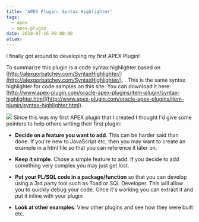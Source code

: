 ```yaml
---
title: 'APEX Plugin: Syntax Highlighter'
tags:
  - apex
  - apex-plugin
date: 2010-07-16 09:00:00
alias:
---
```


I finally got around to developing my first APEX Plugin!

To summarize this plugin is a code syntax highlighter based on [http://alexgorbatchev.com/SyntaxHighlighter/](http://alexgorbatchev.com/SyntaxHighlighter/).
. This is the same syntax highlighter for code samples on this site. You can download it here: [http://www.apex-plugin.com/oracle-apex-plugins/item-plugin/syntax-highlighter.html](http://www.apex-plugin.com/oracle-apex-plugins/item-plugin/syntax-highlighter.html).

[![](http://2.bp.blogspot.com/_33EF80fk9sM/TD_pP31RMWI/AAAAAAAADxo/kWU0d3xwmzw/s400/syntax_highlighter.jpg)](http://2.bp.blogspot.com/_33EF80fk9sM/TD_pP31RMWI/AAAAAAAADxo/kWU0d3xwmzw/s1600/syntax_highlighter.jpg)
Since this was my first APEX plugin that I created I thought I'd give some pointers to help others writing their first plugin:

- <span style="font-weight:bold;">Decide on a feature you want to add</span>. This can be harder said than done. If you're new to JavaScript etc, then you may want to create an example in a html file so that you can reference it later on.

- <span style="font-weight:bold;">Keep it simple</span>. Chose a simple feature to add. If you decide to add something very complex you may just get lost.

- <span style="font-weight:bold;">Put your PL/SQL code in a package/function</span> so that you can develop using a 3rd party tool such as Toad or SQL Developer. This will allow you to quickly debug your code. Once it's working you can extract it and put it inline with your plugin

- <span style="font-weight:bold;">Look at other examples</span>. View other plugins and see how they were built etc.
